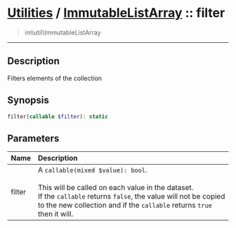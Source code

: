 # [Utilities](util.md) / [ImmutableListArray](util-ImmutableListArray.md) :: filter
 > im\util\ImmutableListArray
____

## Description
Filters elements of the collection

## Synopsis
```php
filter(callable $filter): static
```

## Parameters
| Name | Description |
| :--- | :---------- |
| filter | A `callable(mixed $value): bool`.<br /><br />This will be called on each value in the dataset.<br />If the `callable` returns `false`, the value will not be copied<br />to the new collection and if the `callable` returns `true` then it will. |
